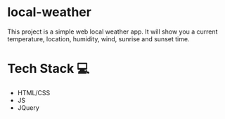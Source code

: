 # local-weather

This project is a simple web local weather app. It will show you a current temperature, location, humidity, wind, sunrise and sunset time. 

# Tech Stack 💻
- HTML/CSS
- JS
- JQuery
